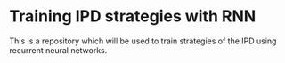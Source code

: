 # Training IPD strategies with RNN

This is a repository which will be used to train strategies of the IPD using recurrent
neural networks.
